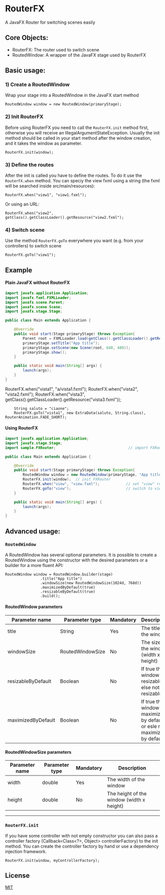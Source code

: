 # RouterFX
A JavaFX Router for switching scenes easily

## Core Objects:

- RouterFX: The router used to switch scene
- RoutedWindow: A wrapper of the JavaFX stage used by RouterFX

## Basic usage:

### 1) Create a RoutedWindow

Wrap your stage into a RoutedWindow in the JavaFX start method

```RoutedWindow window = new RoutedWindow(primaryStage);```

### 2) Init RouterFX

Before using RouterFX you need to call the `RouterFX.init` method first, otherwise you will receive an IllegalArgumentStateException. Usually the init method should be called in your start method after the window creation, and it takes the window as parameter.

```RouterFX.init(window);```

### 3) Define the routes 

After the init is called you have to define the routes. To do it use the `RouterFX.when` method. You can speciy the view fxml using a string (the fxml will be searched inside src/main/resources):

```RouterFX.when("view1", "view1.fxml");```

Or using an URL:

```RouterFX.when("view2", getClass().getClassLoader().getResource("view2.fxml");```

### 4) Switch scene

Use the method `RouterFX.goTo` everywhere you want (e.g. from your controllers) to switch scene

```RouterFX.goTo("view1");```

## Example
#### Plain JavaFX without RouterFX

```java
import javafx.application.Application;
import javafx.fxml.FXMLLoader;
import javafx.scene.Parent;
import javafx.scene.Scene;
import javafx.stage.Stage;

public class Main extends Application {

    @Override
    public void start(Stage primaryStage) throws Exception{
        Parent root = FXMLLoader.load(getClass().getClassLoader().getResource("view.fxml"));
        primaryStage.setTitle("App title");
        primaryStage.setScene(new Scene(root, 640, 480));
        primaryStage.show();
    }

    public static void main(String[] args) {
        launch(args);
    }
}
```
  RouterFX.when("vista1", "a/vista1.fxml");
        RouterFX.when("vista2", "vista2.fxml");
        RouterFX.when("vista3", getClass().getClassLoader().getResource("vista3.fxml"));

        String saluto = "ciaone";
        RouterFX.goTo("vista1", new ExtraData(saluto, String.class), RouterAnimation.FADE_SHORT);

#### Using RouterFX 
```java
import javafx.application.Application;
import javafx.stage.Stage;
import sample.FXRouter;                                 // import FXRouter

public class Main extends Application {

    @Override
    public void start(Stage primaryStage) throws Exception{
        RoutedWindow window = new RoutedWindow(primaryStage, "App title", new RoutedWindowSize(640.0, 480.0));  // create the window wrapping the primary stage
        RouterFX.init(window);  // init FXRouter
        RouterFX.when("view", "view.fxml");            // set "view" route
        RouterFX.goTo("view");                         // switch to view scene
    }

    public static void main(String[] args) {
        launch(args);
    }
}
```

## Advanced usage:

### `RoutedWindow`

A RoutedWindow has several optional parameters. It is possible to create a RoutedWindow using the constructor with the desired parameters or a builder for a more fluent API:

```
RoutedWindow window = RoutedWindow.builder(stage)
                .title("App title")
                .windowSize(new RoutedWindowSize(1024d, 768d))
                .maximizedByDefault(true)
                .resizableByDefault(true)
                .build();
```

#### RoutedWindow parameters
| Parameter name  | Parameter type | Mandatory | Description |
| ------------- | ------------- | ------------- | ------------- |
| title | String  | Yes | The title of the window |
| windowSize | RoutedWindowSize  | No | The size of the window (width x height)
| resizableByDefault | Boolean  | No | If true the window is resizable or else not resizable
| maximizedByDefault | Boolean  | No | If true the window is maximized by default or esle not maximized by default

#### RoutedWindowSize parameters
| Parameter name  | Parameter type | Mandatory | Description |
| ------------- | ------------- | ------------- | ------------- |
| width | double  | Yes | The width of the window |
| height | double  | No | The height of the window (width x height)

----------------

### `RouterFX.init`

If you have some controller with not empty constructor you can also pass a controller factory (Callback<Class<?>, Object> controllerFactory) to the init method.  You can create the controller factory by hand or use a dependency injection framework.

```RouterFX.init(window, myControllerFactory);```


## License
[MIT](https://choosealicense.com/licenses/mit/)
